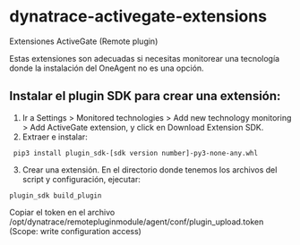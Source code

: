 # dynatrace-activegate-extensions
Extensiones ActiveGate (Remote plugin)

Estas extensiones son adecuadas si necesitas monitorear una tecnología donde la instalación del OneAgent no es una opción.

## Instalar el plugin SDK para crear una extensión:
1) Ir a Settings > Monitored technologies > Add new technology monitoring > Add ActiveGate extension, y click en Download Extension SDK.
2) Extraer e instalar: 
```
 pip3 install plugin_sdk-[sdk version number]-py3-none-any.whl
```
3) Crear una extensión. En el directorio donde tenemos los archivos del script y configuración, ejecutar:
```
plugin_sdk build_plugin 
```

Copiar el token en el archivo /opt/dynatrace/remotepluginmodule/agent/conf/plugin_upload.token (Scope: write configuration access)
